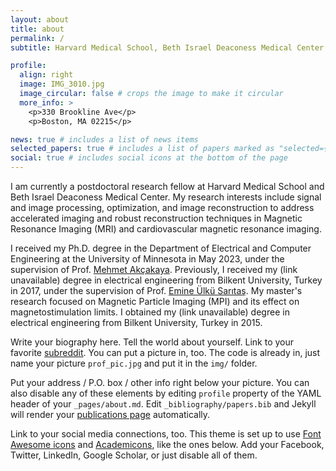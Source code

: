 ```yaml
---
layout: about
title: about
permalink: /
subtitle: Harvard Medical School, Beth Israel Deaconess Medical Center # <a href='#'>Harvard Medical School, Beth Israel Deaconess Medical Center </a>. Address. Contacts. Moto. Etc.

profile:
  align: right
  image: IMG_3010.jpg
  image_circular: false # crops the image to make it circular
  more_info: >
    <p>330 Brookline Ave</p>
    <p>Boston, MA 02215</p>

news: true # includes a list of news items
selected_papers: true # includes a list of papers marked as "selected={true}"
social: true # includes social icons at the bottom of the page
---
```


I am currently a postdoctoral research fellow at Harvard Medical School and Beth Israel Deaconess Medical Center. My research interests include signal and image processing, optimization, and image reconstruction to address accelerated imaging and robust reconstruction techniques in Magnetic Resonance Imaging (MRI) and cardiovascular magnetic resonance imaging. 

I received my Ph.D. degree in the Department of Electrical and Computer Engineering at the University of Minnesota in May 2023, under the supervision of Prof. [Mehmet Akçakaya](https://imagine.umn.edu/people/mehmet-ak%C3%A7akaya). Previously, I received my (link unavailable) degree in electrical engineering from Bilkent University, Turkey in 2017, under the supervision of Prof. [Emine Ülkü Sarıtaş](https://kilyos.ee.bilkent.edu.tr/~saritas/). My master's research focused on Magnetic Particle Imaging (MPI) and its effect on magnetostimulation limits. I obtained my (link unavailable) degree in electrical engineering from Bilkent University, Turkey in 2015.

Write your biography here. Tell the world about yourself. Link to your favorite [subreddit](http://reddit.com). You can put a picture in, too. The code is already in, just name your picture `prof_pic.jpg` and put it in the `img/` folder.

Put your address / P.O. box / other info right below your picture. You can also disable any of these elements by editing `profile` property of the YAML header of your `_pages/about.md`. Edit `_bibliography/papers.bib` and Jekyll will render your [publications page](/al-folio/publications/) automatically.

Link to your social media connections, too. This theme is set up to use [Font Awesome icons](https://fontawesome.com/) and [Academicons](https://jpswalsh.github.io/academicons/), like the ones below. Add your Facebook, Twitter, LinkedIn, Google Scholar, or just disable all of them.
